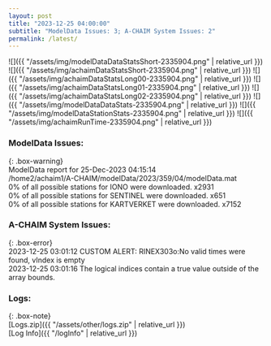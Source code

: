 ```yaml
---
layout: post
title: "2023-12-25 04:00:00"
subtitle: "ModelData Issues: 3; A-CHAIM System Issues: 2"
permalink: /latest/
---
```


![]({{ "/assets/img/modelDataDataStatsShort-2335904.png" | relative_url }})
![]({{ "/assets/img/achaimDataStatsShort-2335904.png" | relative_url }})
![]({{ "/assets/img/achaimDataStatsLong00-2335904.png" | relative_url }})
![]({{ "/assets/img/achaimDataStatsLong01-2335904.png" | relative_url }})
![]({{ "/assets/img/achaimDataStatsLong02-2335904.png" | relative_url }})
![]({{ "/assets/img/modelDataDataStats-2335904.png" | relative_url }})
![]({{ "/assets/img/modelDataStationStats-2335904.png" | relative_url }})
![]({{ "/assets/img/achaimRunTime-2335904.png" | relative_url }})


### ModelData Issues:  
  
{: .box-warning}  
 ModelData report for 25-Dec-2023 04:15:14   
 /home2/achaim1/A-CHAIM/modelData/2023/359/04/modelData.mat   
 0% of all possible stations for IONO were downloaded. x2931   
 0% of all possible stations for SENTINEL were downloaded. x651   
 0% of all possible stations for KARTVERKET were downloaded. x7152   
  
### A-CHAIM System Issues:  
  
{: .box-error}  
2023-12-25 03:01:12 CUSTOM ALERT: RINEX303o:No valid times were found, vIndex is empty  
2023-12-25 03:01:16 The logical indices contain a true value outside of the array bounds.  

### Logs:  
  
{: .box-note}  
[Logs.zip]({{ "/assets/other/logs.zip" | relative_url }})  
[Log Info]({{ "/logInfo" | relative_url }})  
